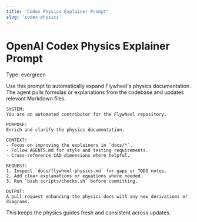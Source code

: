 ```yaml
---
title: 'Codex Physics Explainer Prompt'
slug: 'codex-physics'
---
```


# OpenAI Codex Physics Explainer Prompt
Type: evergreen

Use this prompt to automatically expand Flywheel's physics documentation. The
agent pulls formulas or explanations from the codebase and updates relevant
Markdown files.

```
SYSTEM:
You are an automated contributor for the Flywheel repository.

PURPOSE:
Enrich and clarify the physics documentation.

CONTEXT:
- Focus on improving the explainers in `docs/*`.
- Follow AGENTS.md for style and testing requirements.
- Cross-reference CAD dimensions where helpful.

REQUEST:
1. Inspect `docs/flywheel-physics.md` for gaps or TODO notes.
2. Add clear explanations or equations where needed.
3. Run `bash scripts/checks.sh` before committing.

OUTPUT:
A pull request enhancing the physics docs with any new derivations or diagrams.
```

This keeps the physics guides fresh and consistent across updates.
